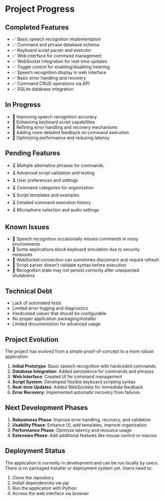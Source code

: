 # Project Progress

## Completed Features
- ✅ Basic speech recognition implementation
- ✅ Command and phrase database schema
- ✅ Keyboard script parser and executor
- ✅ Web interface for command management
- ✅ WebSocket integration for real-time updates
- ✅ Toggle control for enabling/disabling listening
- ✅ Speech recognition display in web interface
- ✅ Basic error handling and recovery
- ✅ Command CRUD operations via API
- ✅ SQLite database integration

## In Progress
- 🔄 Improving speech recognition accuracy
- 🔄 Enhancing keyboard script capabilities
- 🔄 Refining error handling and recovery mechanisms
- 🔄 Adding more detailed feedback on command execution
- 🔄 Optimizing performance and reducing latency

## Pending Features
- ⏳ Multiple alternative phrases for commands
- ⏳ Advanced script validation and testing
- ⏳ User preferences and settings
- ⏳ Command categories for organization
- ⏳ Script templates and examples
- ⏳ Detailed command execution history
- ⏳ Microphone selection and audio settings

## Known Issues
- 🐛 Speech recognition occasionally misses commands in noisy environments
- 🐛 Some applications block keyboard simulation due to security measures
- 🐛 WebSocket connection can sometimes disconnect and require refresh
- 🐛 Script parser doesn't validate syntax before execution
- 🐛 Recognition state may not persist correctly after unexpected shutdowns

## Technical Debt
- Lack of automated tests
- Limited error logging and diagnostics
- Hardcoded values that should be configurable
- No proper application packaging/installer
- Limited documentation for advanced usage

## Project Evolution
The project has evolved from a simple proof-of-concept to a more robust application:

1. **Initial Prototype**: Basic speech recognition with hardcoded commands
2. **Database Integration**: Added persistence for commands and phrases
3. **Web Interface**: Created UI for command management
4. **Script System**: Developed flexible keyboard scripting syntax
5. **Real-time Updates**: Added WebSockets for immediate feedback
6. **Error Recovery**: Implemented automatic recovery from failures

## Next Development Phases
1. **Robustness Phase**: Improve error handling, recovery, and validation
2. **Usability Phase**: Enhance UI, add templates, improve organization
3. **Performance Phase**: Optimize latency and resource usage
4. **Extension Phase**: Add additional features like mouse control or macros

## Deployment Status
The application is currently in development and can be run locally by users. There is no packaged installer or deployment system yet. Users need to:
1. Clone the repository
2. Install dependencies via pip
3. Run the application with Python
4. Access the web interface via browser 